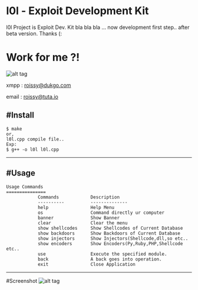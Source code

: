 # l0l - Exploit Development Kit

l0l Project is Exploit Dev. Kit bla bla bla ... now development first step.. after beta version. Thanks (:

# Work for me ?!

![alt tag](http://i.hizliresim.com/nEVv81.jpg)

xmpp : roissy@dukgo.com

email : roissy@tuta.io

#Install
-----

    $ make 
    or,
    l0l.cpp compile file..
    Exp:
    $ g++ -o l0l l0l.cpp
    
-----
#Usage
-----

	Usage Commands
	===============
	            Commands            Description
	            ----------          --------------
	            help                Help Menu
	            os                  Command directly ur computer
	            banner              Show Banner
	            clear               Clear the menu
	            show shellcodes     Show Shellcodes of Current Database
	            show backdoors      Show Backdoors of Current Database
	            show injectors      Show Injectors(Shellcode,dll,so etc..
	            show encoders       Show Encoders(Py,Ruby,PHP,Shellcode etc..
	            use                 Execute the specified module.
	            back                A back goes into operation.
	            exit                Close Application
    
-----
#Screenshot
![alt tag](http://i.hizliresim.com/7AEo6v.png)
